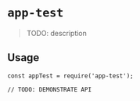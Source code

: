# `app-test`

> TODO: description

## Usage

```
const appTest = require('app-test');

// TODO: DEMONSTRATE API
```
